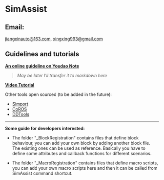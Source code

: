 # SimAssist

## Email:
jiangxinauto@163.com, xingxing993@gmail.com

## Guidelines and tutorials

**[An online guideline on Youdao Note](https://note.youdao.com/s/Hfy8Df83)**
> _May be later I'll transfer it to markdown here_

**[Video Tutorial](http://list.youku.com/albumlist/show?id=27863410&ascending=1&page=1)**

Other tools open sourced (to be added in the future):
- [Simport](https://github.com/xingxing993/Simport)
- [CoROS](https://github.com/xingxing993/CoROS)
- [DDTools](https://github.com/xingxing993/DDTools)

-------------------------

**Some guide for developers interested:**

- The folder "_BlockRegistration" contains files that define block behaviour, you can add your own block by adding another block file. The existing ones can be used as reference. Basically you have to define some attributes and callback functions for different scenarios.

- The folder "_MacroRegistration" contains files that define macro scripts, you can add your own macro scripts here and then it can be called from SimAssist command shortcut.

